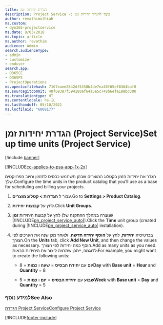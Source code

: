 ```yaml
---
title: הגדרת יחידות זמן
description: כיצד להגדיר יחידות זמן ב- ‏‫Project Service
author: revathimuthiah
ms.custom:
- dyn365-projectservice
ms.date: 8/03/2018
ms.topic: article
ms.author: revathim
audience: Admin
search.audienceType:
- admin
- customizer
- enduser
search.app:
- D365CE
- D365PS
- ProjectOperations
ms.openlocfilehash: 7167eaee2842df5358b4de7ea40f65ef0364baf8
ms.sourcegitcommit: 40f68387f594180af64a5e5c748b6efa188bd300
ms.translationtype: HT
ms.contentlocale: he-IL
ms.lasthandoff: 05/10/2021
ms.locfileid: "6008177"
---
```

# <a name="set-up-time-units-project-service"></a><span data-ttu-id="c24c5-103">הגדרת יחידות זמן (Project Service)</span><span class="sxs-lookup"><span data-stu-id="c24c5-103">Set up time units (Project Service)</span></span>

[!include [banner](../includes/psa-now-project-operations.md)]

[!INCLUDE[cc-applies-to-psa-app-1x-2x](../includes/cc-applies-to-psa-app-1x-2x.md)]

<span data-ttu-id="c24c5-104">הגדר את יחידות הזמן בקטלוג המוצרים שבהן תשתמש כבסיס לתזמון וחיוב הפרויקטים שלך.</span><span class="sxs-lookup"><span data-stu-id="c24c5-104">Configure the time units in the product catalog that you’ll use as a base for scheduling and billing your projects.</span></span>  
  
1. <span data-ttu-id="c24c5-105">עבור ל **הגדרות > קטלוג מוצרים**.</span><span class="sxs-lookup"><span data-stu-id="c24c5-105">Go to **Settings > Product Catalog**.</span></span>  
  
2. <span data-ttu-id="c24c5-106">לחץ על **קבוצות יחידות**.</span><span class="sxs-lookup"><span data-stu-id="c24c5-106">Click **Unit Groups**.</span></span>  
  
3. <span data-ttu-id="c24c5-107">לחץ על קבוצת היחידות **זמן** (שנוצרה במהלך ההתקנה של [!INCLUDE[pn_project_service_auto](../includes/pn-project-service-auto.md)]).</span><span class="sxs-lookup"><span data-stu-id="c24c5-107">Click the **Time** unit group (created during [!INCLUDE[pn_project_service_auto](../includes/pn-project-service-auto.md)] installation).</span></span>  
  
4. <span data-ttu-id="c24c5-108">בכרטיסיה **יחידות**, לחץ על **הוסף יחידה חדשה**, ולאחר מכן שנה את הערכים לפי הצורך.</span><span class="sxs-lookup"><span data-stu-id="c24c5-108">On the **Units** tab, click **Add New Unit**, and then change the values as necessary.</span></span> <span data-ttu-id="c24c5-109">הוסף כמה יחידות לפי הצורך.</span><span class="sxs-lookup"><span data-stu-id="c24c5-109">Add as many units as you need.</span></span> <span data-ttu-id="c24c5-110">לדוגמה, ייתכן שתרצה ליצור את היחידות הבאות:</span><span class="sxs-lookup"><span data-stu-id="c24c5-110">For example, you might want to create the following units:</span></span>  
  
   - <span data-ttu-id="c24c5-111">**יום** עם **יחידת הבסיס** = **שעה** ו **כמות** = 8</span><span class="sxs-lookup"><span data-stu-id="c24c5-111">**Day** with **Base unit** = **Hour** and **Quantity** = 8</span></span>  
  
   - <span data-ttu-id="c24c5-112">**שבוע** עם **יחידת הבסיס** = **יום** ו **כמות** = 5</span><span class="sxs-lookup"><span data-stu-id="c24c5-112">**Week** with **Base unit** = **Day** and **Quantity** = 5</span></span>  
  
### <a name="see-also"></a><span data-ttu-id="c24c5-113">למידע נוסף</span><span class="sxs-lookup"><span data-stu-id="c24c5-113">See Also</span></span>  
 [<span data-ttu-id="c24c5-114">הגדרת Project Service</span><span class="sxs-lookup"><span data-stu-id="c24c5-114">Configure Project Service</span></span>](../psa/configure.md)


[!INCLUDE[footer-include](../includes/footer-banner.md)]